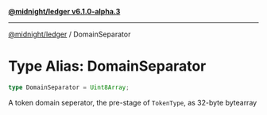 [**@midnight/ledger v6.1.0-alpha.3**](../README.md)

***

[@midnight/ledger](../globals.md) / DomainSeparator

# Type Alias: DomainSeparator

```ts
type DomainSeparator = Uint8Array;
```

A token domain seperator, the pre-stage of `TokenType`, as 32-byte bytearray
